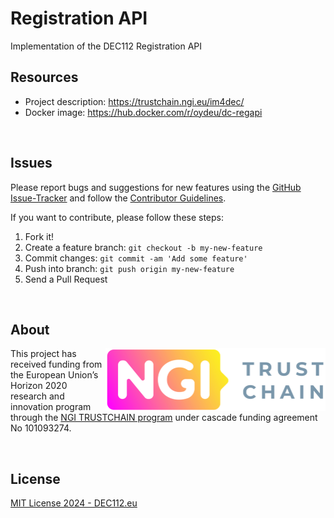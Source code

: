 # Registration API
Implementation of the DEC112 Registration API

## Resources
* Project description: https://trustchain.ngi.eu/im4dec/    
* Docker image: https://hub.docker.com/r/oydeu/dc-regapi           

&nbsp;    

## Issues

Please report bugs and suggestions for new features using the [GitHub Issue-Tracker](https://github.com/dec112/dc-reg-api/issues) and follow the [Contributor Guidelines](https://github.com/twbs/ratchet/blob/master/CONTRIBUTING.md).

If you want to contribute, please follow these steps:

1. Fork it!
2. Create a feature branch: `git checkout -b my-new-feature`
3. Commit changes: `git commit -am 'Add some feature'`
4. Push into branch: `git push origin my-new-feature`
5. Send a Pull Request

&nbsp;    

## About  

<img align="right" src="https://raw.githubusercontent.com/OwnYourData/dc-intermediary/main/res/logo-ngi-trustchain-positive.png" height="100">This project has received funding from the European Union’s Horizon 2020 research and innovation program through the [NGI TRUSTCHAIN program](https://trustchain.ngi.eu/) under cascade funding agreement No 101093274.

<br clear="both" />

## License

[MIT License 2024 - DEC112.eu](https://github.com/dec112/dc-reg-api/blob/main/LICENSE)
